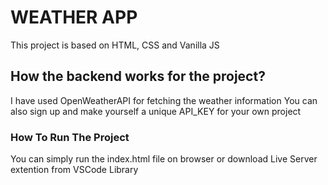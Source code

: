 # WEATHER APP
This project is based on HTML, CSS and Vanilla JS

## How the backend works for the project?
I have used OpenWeatherAPI for fetching the weather information
You can also sign up and make yourself a unique API_KEY for your own project

### How To Run The Project
You can simply run the index.html file on browser or download Live Server extention from VSCode Library
